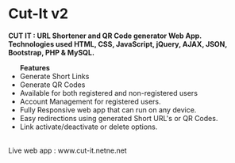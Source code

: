 # Cut-It v2
<b>CUT IT : URL Shortener and QR Code generator Web App. </b><br>
<b>Technologies used HTML, CSS, JavaScript, jQuery, AJAX, JSON, Bootstrap, PHP & MySQL.</b><br>
<ul><b>Features</b>
<li>Generate Short Links</li>
<li>Generate QR Codes</li>
<li>Available for both registered and non-registered users</li>
<li>Account Management for registered users.</li>
<li>Fully Responsive web app that can run on any device.</li>
<li>Easy redirections using generated Short URL's or QR Codes.</li>
<li>Link activate/deactivate or delete options.</li>
</ul>
<br>
Live web app : www.cut-it.netne.net
